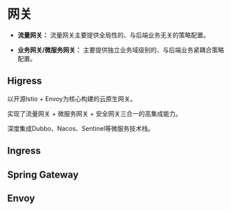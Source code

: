# 网关

+ **流量网关：** 流量网关主要提供全局性的、与后端业务无关的策略配置。


+ **业务网关/微服务网关：** 主要提供独立业务域级别的、与后端业务紧耦合策略配置。


## Higress

以开源Istio + Envoy为核心构建的云原生网关。

实现了流量网关 + 微服务网关 + 安全网关三合一的高集成能力。

深度集成Dubbo、Nacos、Sentinel等微服务技术栈。


## Ingress


## Spring Gateway

## Envoy

